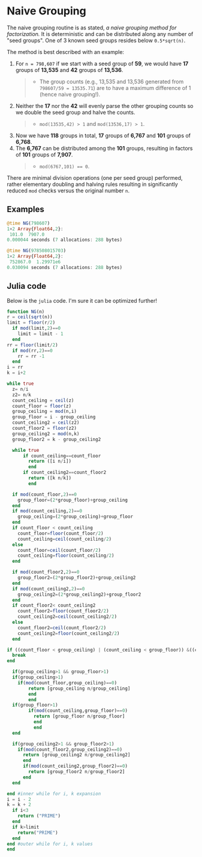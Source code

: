 # Naive Grouping
The naive grouping routine is as stated, *a naive grouping method for factorization.*
It is deterministic and can be distributed along any number of "seed groups".
One of 3 known seed groups resides below `0.5*sqrt(n)`.

The method is best described with an example:

1. For `n = 798,607` if we start with a seed group of **59**, we would have **17** groups of **13,535** and **42** groups of **13,536**.
    > * The group counts (e.g., 13,535 and 13,536 generated from `798607/59 = 13535.71`) are to have a maximum difference of 1 (hence naive grouping!).  
2. Neither the **17** nor the **42** will evenly parse the other grouping counts so we double the seed group and halve the counts.
    > * `mod(13535,42) > 1` and `mod(13536,17) > 1`.  
3. Now we have **118** groups in total, **17** groups of **6,767** and **101** groups of **6,768**. 
4. The **6,767** can be distributed among the **101** groups, resulting in factors of **101** groups of **7,907**.
    > * `mod(6767,101) == 0`. 

There are minimal division operations (one per seed group) performed, rather elementary doubling and halving rules resulting in significantly reduced `mod` checks versus the original number `n`.

## Examples
``` julia
@time NG(798607)
1×2 Array{Float64,2}:
 101.0  7907.0
0.000044 seconds (7 allocations: 288 bytes)
```

``` julia
@time NG(978508015703)
1×2 Array{Float64,2}:
 752867.0  1.29971e6
0.030094 seconds (7 allocations: 288 bytes)
```

## Julia code
Below is the `julia` code.  I'm sure it can be optimized further!
``` julia
function NG(n)
r = ceil(sqrt(n))
limit = floor(r/2)
  if mod(limit,2)==0
    limit = limit - 1
  end
rr = floor(limit/2)
  if mod(rr,2)==0
    rr = rr -1
  end
i = rr
k = i+2

while true
  z= n/i
  z2= n/k
  count_ceiling = ceil(z)
  count_floor = floor(z)
  group_ceiling = mod(n,i)
  group_floor = i - group_ceiling
  count_ceiling2 = ceil(z2)
  count_floor2 = floor(z2)
  group_ceiling2 = mod(n,k)
  group_floor2 = k - group_ceiling2

  while true
      if count_ceiling==count_floor
        return ([i n/i])
        end
      if count_ceiling2==count_floor2
        return ([k n/k])
        end

  if mod(count_floor,2)==0
    group_floor=(2*group_floor)+group_ceiling
  end
  if mod(count_ceiling,2)==0
    group_ceiling=(2*group_ceiling)+group_floor
  end
  if count_floor < count_ceiling
    count_floor=floor(count_floor/2)
    count_ceiling=ceil(count_ceiling/2)
  else
    count_floor=ceil(count_floor/2)
    count_ceiling=floor(count_ceiling/2)
  end

  if mod(count_floor2,2)==0
    group_floor2=(2*group_floor2)+group_ceiling2
  end
  if mod(count_ceiling2,2)==0
    group_ceiling2=(2*group_ceiling2)+group_floor2
  end
  if count_floor2< count_ceiling2
    count_floor2=floor(count_floor2/2)
    count_ceiling2=ceil(count_ceiling2/2)
  else
    count_floor2=ceil(count_floor2/2)
    count_ceiling2=floor(count_ceiling2/2)
  end

if ((count_floor < group_ceiling) | (count_ceiling < group_floor)) &((count_floor2 < group_ceiling2) | (count_ceiling2 < group_floor2))
  break
end

  if(group_ceiling>1 && group_floor>1)
  if(group_ceiling>1)
    if(mod(count_floor,group_ceiling)==0)
        return [group_ceiling n/group_ceiling]
        end
        end
  if(group_floor>1)
        if(mod(count_ceiling,group_floor)==0)
          return [group_floor n/group_floor]
          end
          end
  end

  if(group_ceiling2>1 && group_floor2>1)
    if(mod(count_floor2,group_ceiling2)==0)
      return [group_ceiling2 n/group_ceiling2]
      end
      if(mod(count_ceiling2,group_floor2)==0)
        return [group_floor2 n/group_floor2]
      end
  end

end #inner while for i, k expansion
i = i - 2
k = k + 2
  if i<3
    return ("PRIME")
  end
  if k>limit
    return("PRIME")
  end
end #outer while for i, k values
end
```
